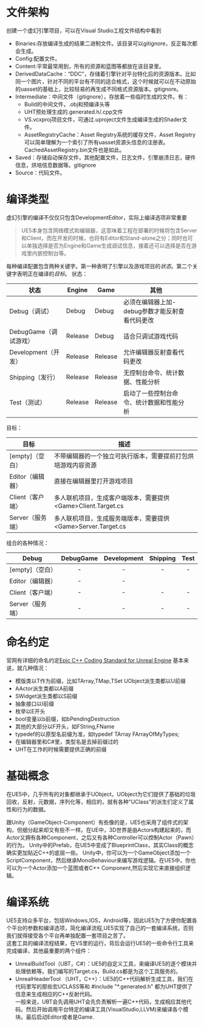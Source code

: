 # 文件架构
创建一个虚幻引擎项目，可以在Visual Studio工程文件结构中看到
- Binaries:存放编译生成的结果二进制文件。该目录可以gitignore，反正每次都会生成。
- Config:配置文件。
- Content:平常最常用到，所有的资源和蓝图等都放在该目录里。
- DerivedDataCache：“DDC”，存储着引擎针对平台特化后的资源版本。比如同一个图片，针对不同的平台有不同的适合格式，这个时候就可以在不动原始的uasset的基础上，比较轻易的再生成不同格式资源版本。gitignore。
- Intermediate：中间文件（gitignore），存放着一些临时生成的文件。有：  
    - Build的中间文件，.obj和预编译头等
    - UHT预处理生成的.generated.h/.cpp文件
    - VS.vcxproj项目文件，可通过.uproject文件生成编译生成的Shader文件。
    - AssetRegistryCache：Asset Registry系统的缓存文件，Asset Registry可以简单理解为一个索引了所有uasset资源头信息的注册表。CachedAssetRegistry.bin文件也是如此。
- Saved：存储自动保存文件，其他配置文件，日志文件，引擎崩溃日志，硬件信息，烘培信息数据等。gitignore
- Source：代码文件。

# 编译类型
虚幻引擎的编译不仅仅只包含DevelopmentEditor，实际上编译选项非常重要
>UE5本身包含网络模式和编辑器，这意味着工程在部署的时候将包含Server和Client，而在开发的时候，也将有Editor和Stand-alone之分；同时也可以单独选择是否为Engine和Game生成调试信息，接着还可以选择是否在游戏里内嵌控制台等。

每种编译配置包含两种关键字。第一种表明了引擎以及游戏项目的*状态*。第二个关键字表明正在编译的*目标*。
状态：

| 状态              | Engine  | Game    | 其他                         |     |
| --------------- | ------- | ------- | -------------------------- | --- |
| Debug（调试）       | Debug   | Debug   | 必须在编辑器上加-debug参数才能反射查看代码更改 |     |
| DebugGame（调试游戏） | Release | Debug   | 适合只调试游戏代码                  |     |
| Development（开发） | Release | Release | 允许编辑器反射查看代码更改              |     |
| Shipping（发行）    | Release | Release | 无控制台命令、统计数据、性能分析           |     |
| Test（测试）        | Release | Release | 启动了一些控制台命令、统计数据和性能分析       |     |
目标：

| 目标           | 描述                                         |
| ------------ | ------------------------------------------ |
| \[empty]（空白） | 不带编辑器的一个独立可执行版本，需要提前打包烘培游戏内容资源             |
| Editor（编辑器）  | 直接在编辑器里打开游戏项目                              |
| Client（客户端）  | 多人联机项目，生成客户端版本，需要提供\<Game>Client.Target.cs |
| Server（服务端）  | 多人联机项目，生成服务端版本，需要提供\<Game>Server.Target.cs |
组合的各种情况：

| Debug        | DebugGame | Development | Shipping | Test |
| ------------ | :-------: | :---------: | :------: | :--: |
| \[empty]（空白） |     -     |      -      |    -     |  -   |
| Editor（编辑器）  |     -     |      -      |          |      |
| Client（客户端）  |     -     |      -      |    -     |  -   |
| Server（服务端）  |     -     |      -      |    -     |  -   |

# 命名约定
官网有详细的命名约定[Epic C++ Coding Standard for Unreal Engine](https://dev.epicgames.com/documentation/en-us/unreal-engine/epic-cplusplus-coding-standard-for-unreal-engine?application_version=5.4)
基本来说，就几种情况：
- 模版类以T作为前缀，比如TArray,TMap,TSet UObject派生类都以U前缀  
- AActor派生类都以A前缀  
- SWidget派生类都以S前缀  
- 抽象接口以I前缀  
- 枚举以E开头  
- bool变量以b前缀，如bPendingDestruction  
- 其他的大部分以F开头，如FString,FName  
- typedef的以原型名前缀为准，如typedef TArray FArrayOfMyTypes;  
- 在编辑器里和C#里，类型名是去掉前缀过的  
- UHT在工作的时候需要提供正确的前缀

# 基础概念
在UE5中，几乎所有的对象都继承于UObject，UObject为它们提供了基础的垃圾回收，反射，元数据，序列化等，相应的，就有各种"UClass"的派生们定义了属性和行为的数据。  

跟Unity（GameObject-Component）有些像的是，UE5也采用了组件式的架构，但细分起来却又有些不一样。在UE中，3D世界是由Actors构建起来的，而Actor又拥有各种Component，之后又有各种Controller可以控制Actor（Pawn）的行为。
Unity中的Prefab，在UE5中变成了BlueprintClass，其实Class的概念确实更加贴近C++的底层一些。  Unity中，你可以为一个GameObject添加一个ScriptComponent，然后继承MonoBehaviour来编写游戏逻辑。在UE5中，你也可以为一个Actor添加一个蓝图或者C++ Component,然后实现它来直接组织逻辑。 

# 编译系统
UE5支持众多平台，包括Windows,IOS，Android等，因此UE5为了方便你配置各个平台的参数和编译选项，简化编译流程,UE5实现了自己的一套编译系统，否则我们就得接受各个平台再单独配置一套项目之苦了。  
这套工具的编译流程结果，在VS里的运行，背后会运行UE5的一些命令行工具来完成编译，其他最重要的两个组件：  
- UnrealBuildTool（UBT，C#）：UE5的自定义工具，来编译UE5的逐个模块并处理依赖等。我们编写的Target.cs，Build.cs都是为这个工具服务的。
- UnrealHeaderTool （UHT，C++）：UE5的C++代码解析生成工具，我们在代码里写的那些宏UCLASS等和 \#include "\*.generated.h" 都为UHT提供了信息来生成相应的C++反射代码。  
一般来说，UBT会先调用UHT会先负责解析一遍C++代码，生成相应其他代码。然后开始调用平台特定的编译工具(VisualStudio,LLVM)来编译各个模块。最后启动Editor或者是Game.